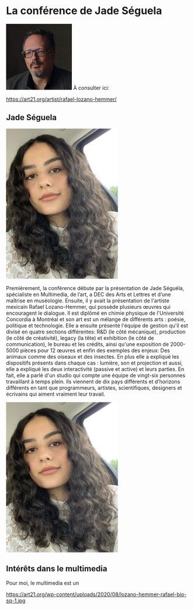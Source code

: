 # La conférence de Jade Séguela

<img src="/TP4_Conference_Compte-rendu/media/Rafael Lozano-Hemmer.jpg"> 
À consulter ici:

<https://art21.org/artist/rafael-lozano-hemmer/>

## **Jade Séguela**
<img src="/semaine-01/Nour Hatwik.jpg"> 

Premièrement, la conférence débute par la présentation de Jade Séguéla, spécialiste en Multimedia, de l’art, a DEC des Arts et Lettres et d’une maîtrise en muséologie. Ensuite, il y avait la présentation de l'artiste mexicain Rafael Lozano-Hemmer, qui possède plusieurs œuvres qui encouragent le dialogue. Il est diplômé en chimie physique de l'Université Concordia à Montréal et son art est un mélange de différents arts : poésie, politique et technologie.
Elle a ensuite présenté l'équipe de gestion qu'il est divisé en quatre sections différentes: R&D (le côté mécanique), production (le côté de créativité), legacy (la tête) et exhibition (le côté de communication), le bureau et les crédits, ainsi qu'une exposition de 2000-5000 pièces pour 12 œuvres et enfin des exemples des enjeux: Des animaux comme des oiseaux et des insectes.
En plus elle a expliqué les dispositifs présents dans chaque cas : lumière, son et projection et aussi, elle a expliqué les deux interactivité (passive et active) et leurs parties.
En fait, elle a parlé d'un studio qui compte une équipe de vingt-six personnes travaillant à temps plein. Ils viennent de dix pays différents et d’horizons différents en tant que programmeurs, artistes, scientifiques, designers et écrivains qui aiment vraiment leur travail.




<img src="/semaine-01/Nour Hatwik.jpg"> 

## **Intérêts dans le multimedia**
Pour moi, le multimedia est un

https://art21.org/wp-content/uploads/2020/08/lozano-hemmer-rafael-bio-sq-1.jpg
